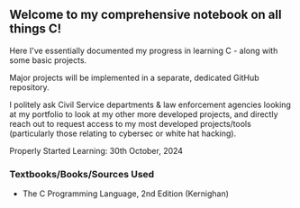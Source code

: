 ## Welcome to my comprehensive notebook on all things C!

Here I've essentially documented my progress in learning C - along with some basic projects. 

Major projects will be implemented in a separate, dedicated GitHub repository. 

I politely ask Civil Service departments & law enforcement agencies looking at my portfolio to look at my other more developed projects, and directly reach out to request access to my most developed projects/tools (particularly those relating to cybersec or white hat hacking).

Properly Started Learning: 30th October, 2024 

### Textbooks/Books/Sources Used
* The C Programming Language, 2nd Edition (Kernighan)